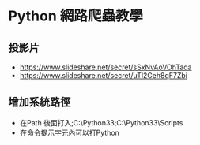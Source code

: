 # Python 網路爬蟲教學

## 投影片
- https://www.slideshare.net/secret/sSxNvAoVOhTada
- https://www.slideshare.net/secret/uTl2Ceh8qF7Zbi

## 增加系統路徑
- 在Path 後面打入;C:\Python33;C:\Python33\Scripts
- 在命令提示字元內可以打Python

